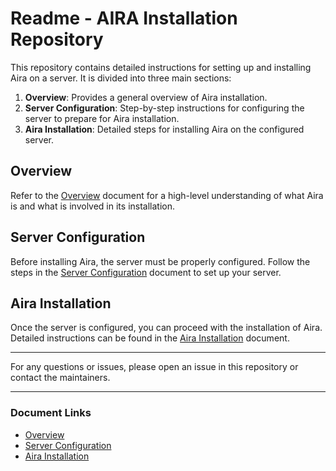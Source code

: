 # Readme - AIRA Installation Repository

This repository contains detailed instructions for setting up and installing Aira on a server. It is divided into three main sections:

1. **Overview**: Provides a general overview of Aira installation.
2. **Server Configuration**: Step-by-step instructions for configuring the server to prepare for Aira installation.
3. **Aira Installation**: Detailed steps for installing Aira on the configured server.

## Overview

Refer to the [Overview](https://github.com/airacommunity/AIRA-Installation/blob/main/1.%20Overview.md) document for a high-level understanding of what Aira is and what is involved in its installation.

## Server Configuration

Before installing Aira, the server must be properly configured. Follow the steps in the [Server Configuration](https://github.com/airacommunity/AIRA-Installation/blob/main/2.%20Server%20Configuration.md) document to set up your server.

## Aira Installation

Once the server is configured, you can proceed with the installation of Aira. Detailed instructions can be found in the [Aira Installation](https://github.com/airacommunity/AIRA-Installation/blob/main/3.%20AIRA%20Installation.md) document.

---

For any questions or issues, please open an issue in this repository or contact the maintainers.

---

### Document Links

- [Overview](https://github.com/airacommunity/AIRA-Installation/blob/main/1.%20Overview.md)
- [Server Configuration](https://github.com/airacommunity/AIRA-Installation/blob/main/2.%20Server%20Configuration.md)
- [Aira Installation](https://github.com/airacommunity/AIRA-Installation/blob/main/3.%20AIRA%20Installation.md)
